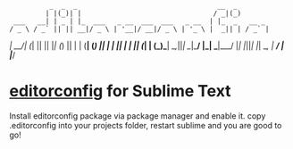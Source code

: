               _  _  _                                   __  _
             | |(_)| |                                 / _|(_)
     ___   __| | _ | |_  ___   _ __  ___  ___   _ __  | |_  _   __ _
    / _ \ / _` || || __|/ _ \ | '__|/ __|/ _ \ | '_ \ |  _|| | / _` |
  _|  __/| (_| || || |_| (_) || |  | (__| (_) || | | || |  | || (_| |
 (_)\___| \__,_||_| \__|\___/ |_|   \___|\___/ |_| |_||_|  |_| \__, |
                                                                __/ |
                                                               |___/

# [editorconfig](http://editorconfig.org/) for Sublime Text

Install editorconfig package via package manager and enable it.
copy .editorconfig into your projects folder, restart sublime and you are good to go!
